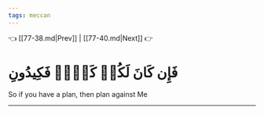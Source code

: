 ```yaml
---
tags: meccan
---
```


👈 [[77-38.md|Prev]] | [[77-40.md|Next]] 👉

# فَإِن كَانَ لَكُمۡ كَيۡدٞ فَكِيدُونِ

So if you have a plan, then plan against Me

---

